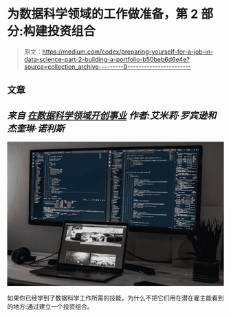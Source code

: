 # 为数据科学领域的工作做准备，第 2 部分:构建投资组合

> 原文：<https://medium.com/codex/preparing-yourself-for-a-job-in-data-science-part-2-building-a-portfolio-b50beb6d6e4e?source=collection_archive---------9----------------------->

## 文章

## *来自* [*在数据科学领域开创事业*](https://www.manning.com/books/build-a-career-in-data-science?utm_source=medium&utm_medium=organic&utm_campaign=book_robinson_build_3_10_20) *作者:艾米莉·罗宾逊和杰奎琳·诺利斯*

![](img/f6e46cafa1a40d024ca6dd08d66835bd.png)

如果你已经学到了数据科学工作所需的技能，为什么不把它们用在潜在雇主能看到的地方:通过建立一个投资组合。